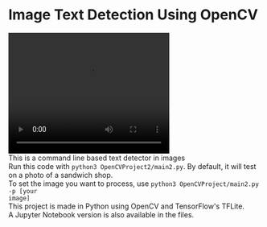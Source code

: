 # Image Text Detection Using OpenCV
<video src="Slide Information.mp4" width="320" height="240" controls></video>
<br>This is a command line based text detector in images
<br>Run this code with <code>python3 OpenCVProject2/main2.py</code>. By default, it will test on a photo of a sandwich shop. 
<br>To set the image you want to process, use <code>python3 OpenCVProject/main2.py -p [your image]</code> 
<br>This project is made in Python using OpenCV and TensorFlow's TFLite.
<br>A Jupyter Notebook version is also available in the files.
